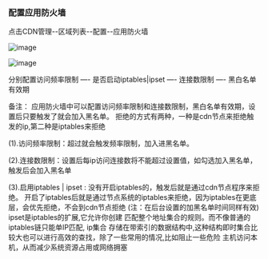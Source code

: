### 配置应用防火墙

点击CDN管理--区域列表--配置--应用防火墙

![image](https://user-images.githubusercontent.com/90588289/134640725-5eaee839-cfb0-46ea-8a09-5b977a62ef0b.png)

![image](https://user-images.githubusercontent.com/90588289/133733602-5984a741-d6be-49bf-9daf-faf985ee398e.png)

分别配置访问频率限制 —- 是否启动iptables|ipset —- 连接数限制 —- 黑白名单有效期

备注：
应用防火墙中可以配置访问频率限制和连接数限制，黑白名单有效期，设置后只要触发了就会加入黑名单。 
拒绝的方式有两种，一种是cdn节点来拒绝触发的ip,第二种是iptables来拒绝

(1).访问频率限制：超过就会触发频率限制，加入进黑名单。

(2).连接数限制：设置后每ip访问连接数将不能超过设置值，如勾选加入黑名单，触发后会加入黑名单

(3).启用iptables | ipset :
没有开启iptables的，触发后就是通过cdn节点程序来拒绝。
开启了iptables后就是通过节点系统的iptables来拒绝，因为iptables在更底层，会优先拒绝，不会到cdn节点拒绝
(注：在后台设置的加黑名单时间同样有效)
ipset是iptables的扩展,它允许你创建 匹配整个地址集合的规则。而不像普通的iptables链只能单IP匹配, ip集合
存储在带索引的数据结构中,这种结构即时集合比较大也可以进行高效的查找，除了一些常用的情况,比如阻止一些危险
主机访问本机，从而减少系统资源占用或网络拥塞
